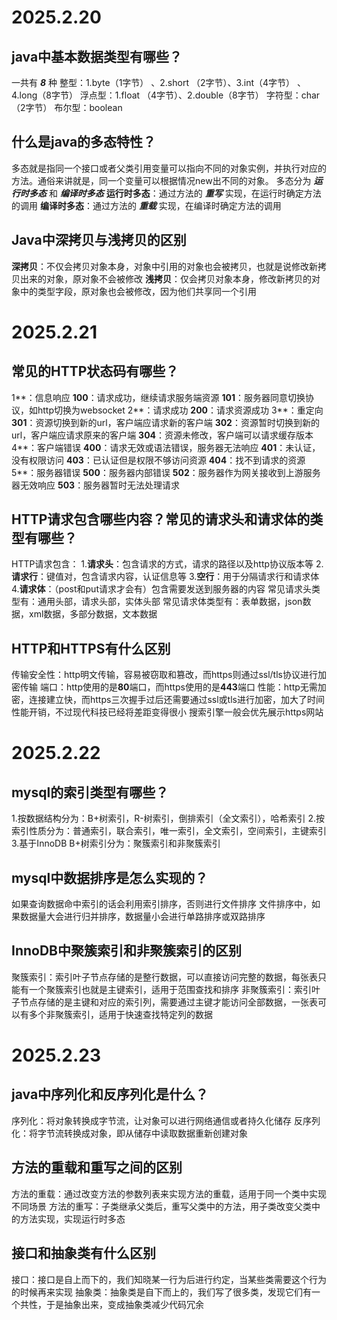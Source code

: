# 2025.2.20
## java中基本数据类型有哪些？
一共有 ***8*** 种
整型：1.byte（1字节） 、2.short （2字节）、3.int（4字节） 、4.long（8字节）
浮点型：1.float （4字节）、2.double（8字节）
字符型：char（2字节）
布尔型：boolean
## 什么是java的多态特性？
多态就是指同一个接口或者父类引用变量可以指向不同的对象实例，并执行对应的方法。通俗来讲就是，同一个变量可以根据情况new出不同的对象。
多态分为 ***运行时多态*** 和 ***编译时多态***
**运行时多态**：通过方法的 ***重写*** 实现，在运行时确定方法的调用
**编译时多态**：通过方法的 ***重载*** 实现，在编译时确定方法的调用
## Java中深拷贝与浅拷贝的区别
**深拷贝**：不仅会拷贝对象本身，对象中引用的对象也会被拷贝，也就是说修改新拷贝出来的对象，原对象不会被修改
**浅拷贝**：仅会拷贝对象本身，修改新拷贝的对象中的类型字段，原对象也会被修改，因为他们共享同一个引用
# 2025.2.21
## 常见的HTTP状态码有哪些？
1**：信息响应
**100**：请求成功，继续请求服务端资源
**101**：服务器同意切换协议，如http切换为websocket
2**：请求成功
**200**：请求资源成功
3**：重定向
**301**：资源切换到新的url，客户端应请求新的客户端
**302**：资源暂时切换到新的url，客户端应请求原来的客户端
**304**：资源未修改，客户端可以请求缓存版本
4**：客户端错误
**400**：请求无效或语法错误，服务器无法响应
**401**：未认证，没有权限访问
**403**：已认证但是权限不够访问资源
**404**：找不到请求的资源
5**：服务器错误
**500**：服务器内部错误
**502**：服务器作为网关接收到上游服务器无效响应
**503**：服务器暂时无法处理请求
## HTTP请求包含哪些内容？常见的请求头和请求体的类型有哪些？
HTTP请求包含：
1.**请求头**：包含请求的方式，请求的路径以及http协议版本等
2.**请求行**：键值对，包含请求内容，认证信息等
3.**空行**：用于分隔请求行和请求体
4.**请求体**：（post和put请求才会有）包含需要发送到服务器的内容
常见请求头类型有：通用头部，请求头部，实体头部
常见请求体类型有：表单数据，json数据，xml数据，多部分数据，文本数据
## HTTP和HTTPS有什么区别
传输安全性：http明文传输，容易被窃取和篡改，而https则通过ssl/tls协议进行加密传输
端口：http使用的是**80**端口，而https使用的是**443**端口
性能：http无需加密，连接建立快，而https三次握手过后还需要通过ssl或tls进行加密，加大了时间性能开销，不过现代科技已经将差距变得很小
搜索引擎一般会优先展示https网站
# 2025.2.22
## mysql的索引类型有哪些？
1.按数据结构分为：B+树索引，R-树索引，倒排索引（全文索引），哈希索引
2.按索引性质分为：普通索引，联合索引，唯一索引，全文索引，空间索引，主键索引
3.基于InnoDB B+树索引分为：聚簇索引和非聚簇索引
## mysql中数据排序是怎么实现的？
如果查询数据命中索引的话会利用索引排序，否则进行文件排序
文件排序中，如果数据量大会进行归并排序，数据量小会进行单路排序或双路排序
## InnoDB中聚簇索引和非聚簇索引的区别
聚簇索引：索引叶子节点存储的是整行数据，可以直接访问完整的数据，每张表只能有一个聚簇索引也就是主键索引，适用于范围查找和排序
非聚簇索引：索引叶子节点存储的是主键和对应的索引列，需要通过主键才能访问全部数据，一张表可以有多个非聚簇索引，适用于快速查找特定列的数据
# 2025.2.23
## java中序列化和反序列化是什么？
序列化：将对象转换成字节流，让对象可以进行网络通信或者持久化储存
反序列化：将字节流转换成对象，即从储存中读取数据重新创建对象
## 方法的重载和重写之间的区别
方法的重载：通过改变方法的参数列表来实现方法的重载，适用于同一个类中实现不同场景
方法的重写：子类继承父类后，重写父类中的方法，用子类改变父类中的方法实现，实现运行时多态
## 接口和抽象类有什么区别
接口：接口是自上而下的，我们知晓某一行为后进行约定，当某些类需要这个行为的时候再来实现
抽象类：抽象类是自下而上的，我们写了很多类，发现它们有一个共性，于是抽象出来，变成抽象类减少代码冗余